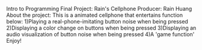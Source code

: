 Intro to Programming Final Project: Rain's Cellphone
Producer: Rain Huang
About the project: This is a animated cellphone that entertains function below: 
1)Playing a real-phone-imitating button noise when being pressed
2)Displaying a color change on buttons when being pressed
3)Displaying an audio visualization of button noise when being pressed
4)A 'game function'
Enjoy!
